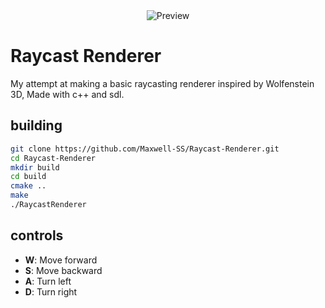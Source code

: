 <div align="center">
  <img src="readme/preview.gif" alt="Preview">
</div>

# Raycast Renderer
My attempt at making a basic raycasting renderer inspired by Wolfenstein 3D, Made with c++ and sdl.

## building
```sh
git clone https://github.com/Maxwell-SS/Raycast-Renderer.git
cd Raycast-Renderer
mkdir build
cd build
cmake ..
make
./RaycastRenderer
```

## controls
- **W**: Move forward
- **S**: Move backward
- **A**: Turn left
- **D**: Turn right